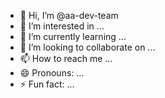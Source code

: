 - 👋 Hi, I’m @aa-dev-team
- 👀 I’m interested in ...
- 🌱 I’m currently learning ...
- 💞️ I’m looking to collaborate on ...
- 📫 How to reach me ...
- 😄 Pronouns: ...
- ⚡ Fun fact: ...

<!---
aa-dev-team/aa-dev-team is a ✨ special ✨ repository because its `README.md` (this file) appears on your GitHub profile.
You can click the Preview link to take a look at your changes.
--->

